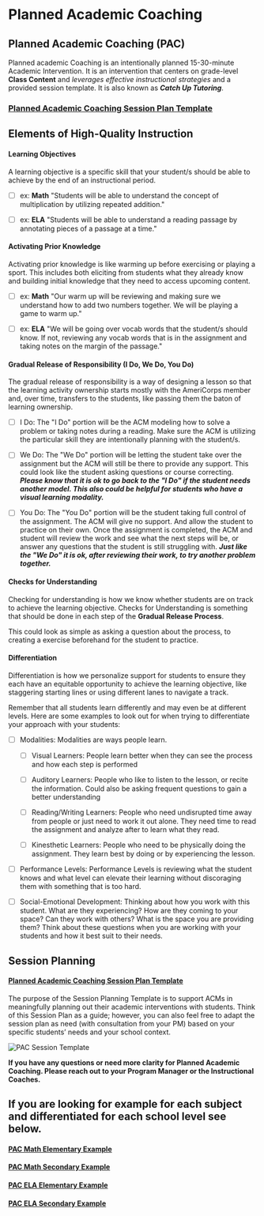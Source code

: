 # Planned Academic Coaching

## Planned Academic Coaching (PAC)

 Planned academic Coaching is an intentionally planned 15-30-minute Academic Intervention. It is an intervention that centers on grade-level **Class Content** and *leverages effective instructional strategies* and a provided session template.  It is also known as ***Catch Up Tutoring***. 

### [Planned Academic Coaching Session Plan Template](https://cityyear-my.sharepoint.com/:w:/g/personal/cjarret_cityyear_org/EQ59IfWG55xDsu9LxNV84z8B75PCQjBptErctLmJpxKyIg?e=IH7Inf)

## Elements of High-Quality Instruction
<!-- tabs:start -->

#### **Learning Objectives**

A learning objective is a specific skill that your student/s should be able to achieve by the end of an instructional period.

- [ ] ex: **Math** "Students will be able to understand the concept of multiplication by utilizing repeated addition."

- [ ] ex: **ELA** "Students will be able to understand a reading passage by annotating pieces of a passage at a time."

#### **Activating Prior Knowledge**

Activating prior knowledge is like warming up before exercising or playing a sport. This includes both eliciting from students what they already know and building initial knowledge that they need to access upcoming content.

- [ ] ex: **Math** "Our warm up will be reviewing and making sure we understand how to add two numbers together. We will be playing a game to warm up."

- [ ] ex: **ELA** "We will be going over vocab words that the student/s should know. If not, reviewing any vocab words that is in the assignment and taking notes on the margin of the passage."

#### **Gradual Release of Responsibility (I Do, We Do, You Do)**

The gradual release of responsibility is a way of designing a lesson so that the learning activity ownership starts mostly with the AmeriCorps member and, over time, transfers to the students, like passing them the baton of learning ownership. 

- [ ] I Do: The "I Do" portion will be the ACM modeling how to solve a problem or taking notes during a reading. Make sure the ACM is utilizing the particular skill they are intentionally planning with the student/s.

- [ ] We Do: The "We Do" portion will be letting the student take over the assignment but the ACM will still be there to provide any support. This could look like the student asking questions or course correcting. ***Please know that it is ok to go back to the "I Do" if the student needs another model. This also could be helpful for students who have a visual learning modality.***

- [ ] You Do: The "You Do" portion will be the student taking full control of the assignment. The ACM will give no support. And allow the student to practice on their own. Once the assignment is completed, the ACM and student will review the work and see what the next steps will be, or answer any questions that the student is still struggling with. ***Just like the "We Do" it is ok, after reviewing their work, to try another problem together.***


#### **Checks for Understanding**

Checking for understanding is how we know whether students are on track to achieve the learning objective. Checks for Understanding is something that should be done in each step of the **Gradual Release Process**. 

This could look as simple as asking a question about the process, to creating a exercise beforehand for the student to practice. 

#### **Differentiation**

Differentiation is how we personalize support for students to ensure they each have an equitable opportunity to achieve the learning objective, like staggering starting lines or using different lanes to navigate a track. 

Remember that all students learn differently and may even be at different levels. Here are some examples to look out for when trying to differentiate your approach with your students:

- [ ] Modalities: Modalities are ways people learn.

	- [ ] Visual Learners: People learn better when they can see the process and how each step is performed

	- [ ] Auditory Learners: People who like to listen to the lesson, or recite the information. Could also be asking frequent questions to gain a better understanding

	- [ ] Reading/Writing Learners: People who need undisrupted time away from people or just need to work it out alone. They need time to read the assignment and analyze after to learn what they read. 

	- [ ] Kinesthetic Learners: People who need to be physically doing the assignment. They learn best by doing or by experiencing the lesson.

- [ ] Performance Levels: Performance Levels is reviewing what the student knows and what level can elevate their learning without discoraging them with something that is too hard.

- [ ] Social-Emotional Development: Thinking about how you work with this student. What are they experiencing? How are they coming to your space? Can they work with others? What is the space you are providing them? Think about these questions when you are working with your students and how it best suit to their needs.

<!-- tabs:end -->

## Session Planning 

#### [Planned Academic Coaching Session Plan Template](https://cityyear-my.sharepoint.com/:w:/g/personal/cjarret_cityyear_org/EQ59IfWG55xDsu9LxNV84z8B75PCQjBptErctLmJpxKyIg?e=IH7Inf)

The purpose of the Session Planning Template is to support ACMs in meaningfully planning out their academic interventions with students.  Think of this Session Plan as a guide; however, you can also feel free to adapt the session plan as need (with consultation from your PM) based on your specific students’ needs and your school context. 

![PAC Session Template](/_images/PACTemp.png)

**If you have any questions or need more clarity for Planned Academic Coaching. Please reach out to your Program Manager or the Instructional Coaches.**

## If you are looking for example for each subject and differentiated for each school level see below.

#### [PAC Math Elementary Example](https://cityyear-my.sharepoint.com/:w:/g/personal/evrinten-witbeck_cityyear_org/Eb_ppn3ZLMxEiMT6yGq2lWsB2OUgOxgNyqBaDMvMgrBwEQ?e=Zon89r&CID=6261073f-4c8d-2cf7-c9fe-6f22bc992cef)

#### [PAC Math Secondary Example](https://cityyear-my.sharepoint.com/:w:/g/personal/evrinten-witbeck_cityyear_org/EZ39lJn93CZNs5caVUvQ9sIBle3Y-bAGKG53UsfznhmhtA?e=Xtu4TZ&CID=1bc2fa3a-1203-d6fc-55fc-91c5ff117cf0)

#### [PAC ELA Elementary Example](https://cityyear-my.sharepoint.com/:w:/g/personal/cjarret_cityyear_org/EXg_YcswpPVKmrGaVxNblXwBqCmhE6J9y3vjD21E27GVeA?e=YQvj2t&CID=c8e4c074-8f75-f675-d5b2-a3fd30aefa98)

#### [PAC ELA Secondary Example](https://cityyear-my.sharepoint.com/:w:/g/personal/cjarret_cityyear_org/EX0n39fyvNpArh1V3UPny8ABJTF3JcEK6vtRPjI7vnbVfQ?e=o2O9hD&CID=606b4191-a581-cab7-f917-27430b58d346)

